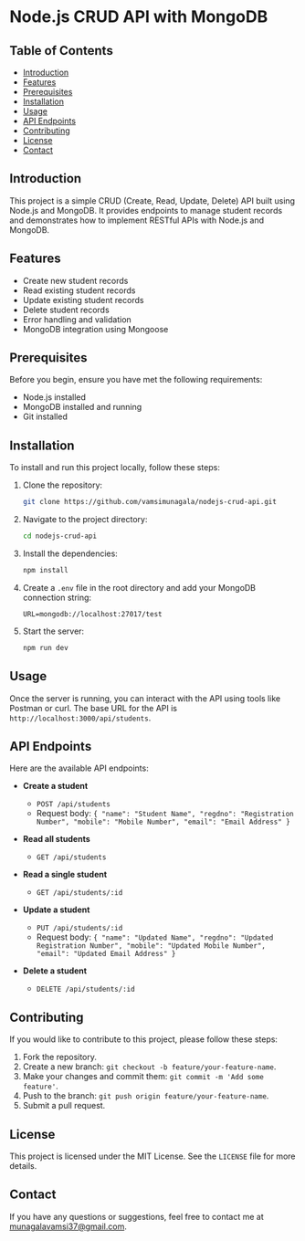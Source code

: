 # Node.js CRUD API with MongoDB

## Table of Contents
- [Introduction](#introduction)
- [Features](#features)
- [Prerequisites](#prerequisites)
- [Installation](#installation)
- [Usage](#usage)
- [API Endpoints](#api-endpoints)
- [Contributing](#contributing)
- [License](#license)
- [Contact](#contact)

## Introduction
This project is a simple CRUD (Create, Read, Update, Delete) API built using Node.js and MongoDB. It provides endpoints to manage student records and demonstrates how to implement RESTful APIs with Node.js and MongoDB.

## Features
- Create new student records
- Read existing student records
- Update existing student records
- Delete student records
- Error handling and validation
- MongoDB integration using Mongoose

## Prerequisites
Before you begin, ensure you have met the following requirements:
- Node.js installed
- MongoDB installed and running
- Git installed

## Installation
To install and run this project locally, follow these steps:

1. Clone the repository:
    ```bash
    git clone https://github.com/vamsimunagala/nodejs-crud-api.git
    ```

2. Navigate to the project directory:
    ```bash
    cd nodejs-crud-api
    ```

3. Install the dependencies:
    ```bash
    npm install
    ```

4. Create a `.env` file in the root directory and add your MongoDB connection string:
    ```
    URL=mongodb://localhost:27017/test
    ```

5. Start the server:
    ```bash
    npm run dev
    ```

## Usage
Once the server is running, you can interact with the API using tools like Postman or curl. The base URL for the API is `http://localhost:3000/api/students`.

## API Endpoints
Here are the available API endpoints:

- **Create a student**
    - `POST /api/students`
    - Request body: `{ "name": "Student Name", "regdno": "Registration Number", "mobile": "Mobile Number", "email": "Email Address" }`

- **Read all students**
    - `GET /api/students`

- **Read a single student**
    - `GET /api/students/:id`

- **Update a student**
    - `PUT /api/students/:id`
    - Request body: `{ "name": "Updated Name", "regdno": "Updated Registration Number", "mobile": "Updated Mobile Number", "email": "Updated Email Address" }`

- **Delete a student**
    - `DELETE /api/students/:id`

## Contributing
If you would like to contribute to this project, please follow these steps:
1. Fork the repository.
2. Create a new branch: `git checkout -b feature/your-feature-name`.
3. Make your changes and commit them: `git commit -m 'Add some feature'`.
4. Push to the branch: `git push origin feature/your-feature-name`.
5. Submit a pull request.

## License
This project is licensed under the MIT License. See the `LICENSE` file for more details.

## Contact
If you have any questions or suggestions, feel free to contact me at munagalavamsi37@gmail.com.
